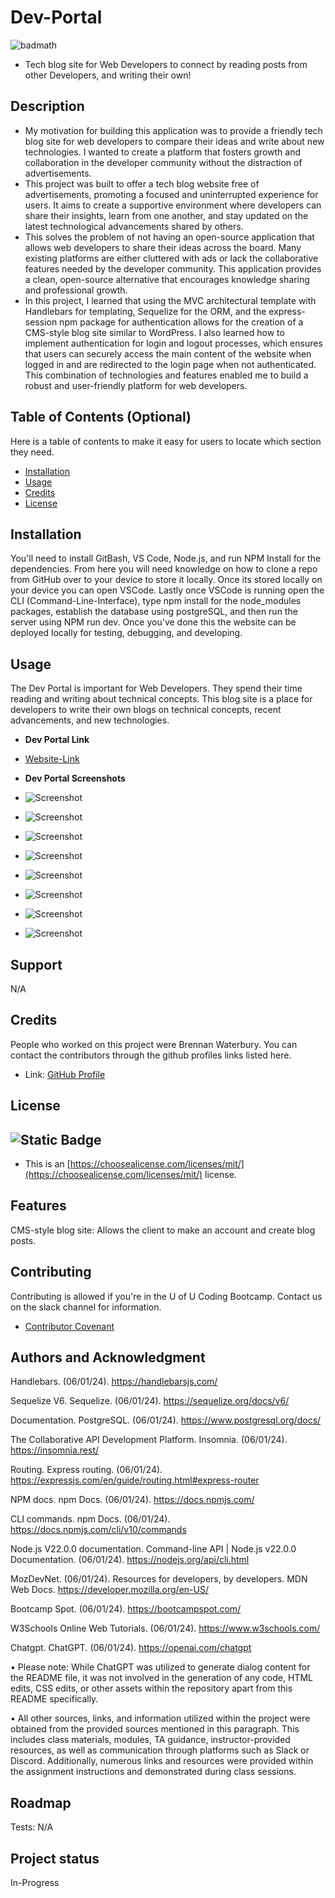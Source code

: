 # Dev-Portal
![badmath](https://img.shields.io/github/languages/top/lernantino/badmath)
- Tech blog site for Web Developers to connect by reading posts from other Developers, and writing their own!

## Description

- My motivation for building this application was to provide a friendly tech blog site for web developers to compare their ideas and write about new technologies. I wanted to create a platform that fosters growth and collaboration in the developer community without the distraction of advertisements.
- This project was built to offer a tech blog website free of advertisements, promoting a focused and uninterrupted experience for users. It aims to create a supportive environment where developers can share their insights, learn from one another, and stay updated on the latest technological advancements shared by others.
- This solves the problem of not having an open-source application that allows web developers to share their ideas across the board. Many existing platforms are either cluttered with ads or lack the collaborative features needed by the developer community. This application provides a clean, open-source alternative that encourages knowledge sharing and professional growth.
- In this project, I learned that using the MVC architectural template with Handlebars for templating, Sequelize for the ORM, and the express-session npm package for authentication allows for the creation of a CMS-style blog site similar to WordPress. I also learned how to implement authentication for login and logout processes, which ensures that users can securely access the main content of the website when logged in and are redirected to the login page when not authenticated. This combination of technologies and features enabled me to build a robust and user-friendly platform for web developers.

## Table of Contents (Optional)

Here is a table of contents to make it easy for users to locate which section they need.

- [Installation](#installation)
- [Usage](#usage)
- [Credits](#credits)
- [License](#license)

## Installation

You'll need to install GitBash, VS Code, Node.js, and run NPM Install for the dependencies. From here you will need knowledge on how to clone a repo from GitHub over to your device to store it locally. Once its stored locally on your device you can open VSCode. Lastly once VSCode is running open the CLI (Command-Line-Interface), type npm install for the node_modules packages, establish the database using postgreSQL, and then run the server using NPM run dev. Once you've done this the website can be deployed locally for testing, debugging, and developing.

## Usage

The Dev Portal is important for Web Developers. They spend their time reading and writing about technical concepts. This blog site is a place for developers to write their own blogs on technical concepts, recent advancements, and new technologies.

- <strong>Dev Portal Link</strong>

- [Website-Link](https://dev-portal-piwn.onrender.com/)

- <strong>Dev Portal Screenshots</strong>

- ![Screenshot](/public/images/Homepage.png)
- ![Screenshot](/public/images/PostLoggedIn.png)
- ![Screenshot](/public/images/DashboardLoggedIn.png)
- ![Screenshot](/public/images/PostLoggedOut.png)
- ![Screenshot](/public/images/Login.png)
- ![Screenshot](/public/images/SignUp.png)
- ![Screenshot](/public/images/EditPost.png)
- ![Screenshot](/public/images/DeletedPost.png)

## Support

N/A

## Credits

People who worked on this project were Brennan Waterbury. You can contact the contributors through the github profiles links listed here.
- Link: <a href="https://github.com/bwater47" alt="GitHub Link">GitHub Profile</a>

## License
![Static Badge](https://img.shields.io/badge/MIT-License-Blue)
- 
- This is an [https://choosealicense.com/licenses/mit/](https://choosealicense.com/licenses/mit/) license.

## Features

CMS-style blog site: Allows the client to make an account and create blog posts.

## Contributing

Contributing is allowed if you're in the U of U Coding Bootcamp. Contact us on the slack channel for information. 
- [Contributor Covenant](https://www.contributor-covenant.org/)

## Authors and Acknowledgment

Handlebars. (06/01/24). https://handlebarsjs.com/ 

Sequelize V6. Sequelize. (06/01/24). https://sequelize.org/docs/v6/ 

Documentation. PostgreSQL. (06/01/24). https://www.postgresql.org/docs/ 

The Collaborative API Development Platform. Insomnia. (06/01/24). https://insomnia.rest/ 

Routing. Express routing. (06/01/24). https://expressjs.com/en/guide/routing.html#express-router 

NPM docs. npm Docs. (06/01/24). https://docs.npmjs.com/ 

CLI commands. npm Docs. (06/01/24). https://docs.npmjs.com/cli/v10/commands

Node.js V22.0.0 documentation. Command-line API | Node.js v22.0.0 Documentation. (06/01/24). https://nodejs.org/api/cli.html

MozDevNet. (06/01/24). Resources for developers, by developers. MDN Web Docs. https://developer.mozilla.org/en-US/ 

Bootcamp Spot. (06/01/24). https://bootcampspot.com/

W3Schools Online Web Tutorials. (06/01/24). https://www.w3schools.com/

Chatgpt. ChatGPT. (06/01/24). https://openai.com/chatgpt

• Please note: While ChatGPT was utilized to generate dialog content for the README file, it was not involved in the generation of any code, HTML edits, CSS edits, or other assets within the repository apart from this README specifically.

• All other sources, links, and information utilized within the project were obtained from the provided sources mentioned in this paragraph. This includes class materials, modules, TA guidance, instructor-provided resources, as well as communication through platforms such as Slack or Discord. Additionally, numerous links and resources were provided within the assignment instructions and demonstrated during class sessions.

## Roadmap

Tests: N/A

## Project status

In-Progress